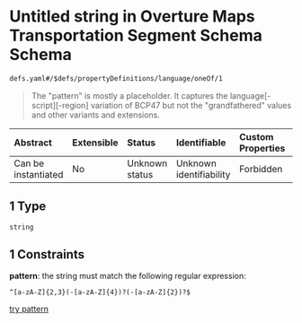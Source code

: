 # Untitled string in Overture Maps Transportation Segment Schema Schema

```txt
defs.yaml#/$defs/propertyDefinitions/language/oneOf/1
```



> The "pattern" is mostly a placeholder. It captures the language\[-script]\[-region] variation of BCP47 but not the "grandfathered" values and other variants and extensions.

| Abstract            | Extensible | Status         | Identifiable            | Custom Properties | Additional Properties | Access Restrictions | Defined In                                                                                 |
| :------------------ | :--------- | :------------- | :---------------------- | :---------------- | :-------------------- | :------------------ | :----------------------------------------------------------------------------------------- |
| Can be instantiated | No         | Unknown status | Unknown identifiability | Forbidden         | Allowed               | none                | [defs.yaml\*](../../../../../../../tmp/jsonschema/schema/defs.yaml "open original schema") |

## 1 Type

`string`

## 1 Constraints

**pattern**: the string must match the following regular expression:&#x20;

```regexp
^[a-zA-Z]{2,3}(-[a-zA-Z]{4})?(-[a-zA-Z]{2})?$
```

[try pattern](https://regexr.com/?expression=%5E%5Ba-zA-Z%5D%7B2%2C3%7D\(-%5Ba-zA-Z%5D%7B4%7D\)%3F\(-%5Ba-zA-Z%5D%7B2%7D\)%3F%24 "try regular expression with regexr.com")

